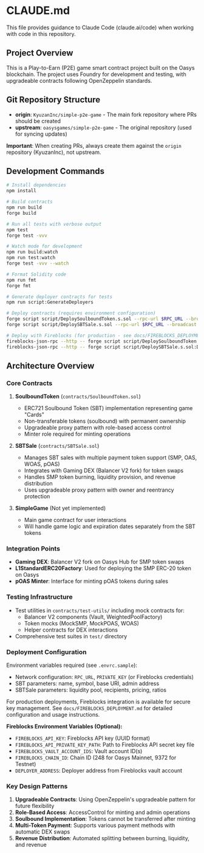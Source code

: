 # CLAUDE.md

This file provides guidance to Claude Code (claude.ai/code) when working with code in this repository.

## Project Overview

This is a Play-to-Earn (P2E) game smart contract project built on the Oasys blockchain. The project uses Foundry for development and testing, with upgradeable contracts following OpenZeppelin standards.

## Git Repository Structure

- **origin**: `KyuzanInc/simple-p2e-game` - The main fork repository where PRs should be created
- **upstream**: `oasysgames/simple-p2e-game` - The original repository (used for syncing updates)

**Important**: When creating PRs, always create them against the `origin` repository (KyuzanInc), not upstream.

## Development Commands

```bash
# Install dependencies
npm install

# Build contracts
npm run build
forge build

# Run all tests with verbose output
npm test
forge test -vvv

# Watch mode for development
npm run build:watch
npm run test:watch
forge test -vvv --watch

# Format Solidity code
npm run fmt
forge fmt

# Generate deployer contracts for tests
npm run script:GenerateDeployers

# Deploy contracts (requires environment configuration)
forge script script/DeploySoulboundToken.s.sol --rpc-url $RPC_URL --broadcast --private-key $PRIVATE_KEY
forge script script/DeploySBTSale.s.sol --rpc-url $RPC_URL --broadcast --private-key $PRIVATE_KEY

# Deploy with Fireblocks (for production - see docs/FIREBLOCKS_DEPLOYMENT.md)
fireblocks-json-rpc --http -- forge script script/DeploySoulboundToken.s.sol:DeploySoulboundToken --sender $DEPLOYER_ADDRESS --slow --broadcast --unlocked --rpc-url {}
fireblocks-json-rpc --http -- forge script script/DeploySBTSale.s.sol:DeploySBTSale --sender $DEPLOYER_ADDRESS --slow --broadcast --unlocked --rpc-url {}
```

## Architecture Overview

### Core Contracts

1. **SoulboundToken** (`contracts/SoulboundToken.sol`)
   - ERC721 Soulbound Token (SBT) implementation representing game "Cards"
   - Non-transferable tokens (soulbound) with permanent ownership
   - Upgradeable proxy pattern with role-based access control
   - Minter role required for minting operations

2. **SBTSale** (`contracts/SBTSale.sol`)
   - Manages SBT sales with multiple payment token support (SMP, OAS, WOAS, pOAS)
   - Integrates with Gaming DEX (Balancer V2 fork) for token swaps
   - Handles SMP token burning, liquidity provision, and revenue distribution
   - Uses upgradeable proxy pattern with owner and reentrancy protection

3. **SimpleGame** (Not yet implemented)
   - Main game contract for user interactions
   - Will handle game logic and expiration dates separately from the SBT tokens

### Integration Points

- **Gaming DEX**: Balancer V2 fork on Oasys Hub for SMP token swaps
- **L1StandardERC20Factory**: Used for deploying the SMP ERC-20 token on Oasys
- **pOAS Minter**: Interface for minting pOAS tokens during sales

### Testing Infrastructure

- Test utilities in `contracts/test-utils/` including mock contracts for:
  - Balancer V2 components (Vault, WeightedPoolFactory)
  - Token mocks (MockSMP, MockPOAS, WOAS)
  - Helper contracts for DEX interactions
- Comprehensive test suites in `test/` directory

### Deployment Configuration

Environment variables required (see `.envrc.sample`):
- Network configuration: `RPC_URL`, `PRIVATE_KEY` (or Fireblocks credentials)
- SBT parameters: name, symbol, base URI, admin address
- SBTSale parameters: liquidity pool, recipients, pricing, ratios

For production deployments, Fireblocks integration is available for secure key management. See `docs/FIREBLOCKS_DEPLOYMENT.md` for detailed configuration and usage instructions.

**Fireblocks Environment Variables (Optional):**
- `FIREBLOCKS_API_KEY`: Fireblocks API key (UUID format)
- `FIREBLOCKS_API_PRIVATE_KEY_PATH`: Path to Fireblocks API secret key file
- `FIREBLOCKS_VAULT_ACCOUNT_IDS`: Vault account ID(s)
- `FIREBLOCKS_CHAIN_ID`: Chain ID (248 for Oasys Mainnet, 9372 for Testnet)
- `DEPLOYER_ADDRESS`: Deployer address from Fireblocks vault account

### Key Design Patterns

1. **Upgradeable Contracts**: Using OpenZeppelin's upgradeable pattern for future flexibility
2. **Role-Based Access**: AccessControl for minting and admin operations
3. **Soulbound Implementation**: Tokens cannot be transferred after minting
4. **Multi-Token Payment**: Supports various payment methods with automatic DEX swaps
5. **Revenue Distribution**: Automated splitting between burning, liquidity, and revenue